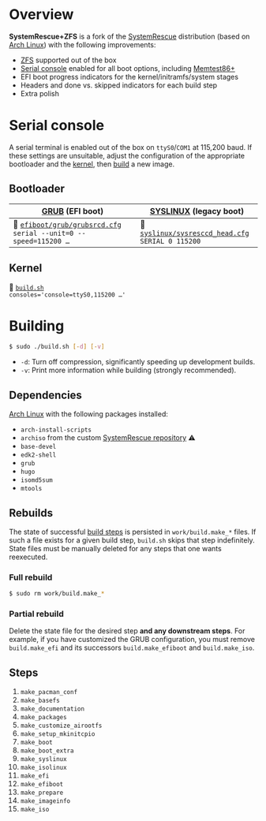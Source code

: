 # Overview

**SystemRescue+ZFS** is a fork of the [SystemRescue](http://www.system-rescue.org/) distribution (based on [Arch Linux](https://www.archlinux.org)) with the following improvements:

- [ZFS](https://github.com/archzfs/archzfs/) supported out of the box
- [Serial console](#serial-console) enabled for all boot options, including [Memtest86+](https://www.memtest.org/)
- EFI boot progress indicators for the kernel/initramfs/system stages
- Headers and done vs. skipped indicators for each build step
- Extra polish

# Serial console

A serial terminal is enabled out of the box on `ttyS0`/`COM1` at 115,200 baud. If these settings are unsuitable, adjust the configuration of the appropriate bootloader and the [kernel](https://www.kernel.org/doc/html/latest/admin-guide/serial-console.html), then [build](#building) a new image.

## Bootloader

| [GRUB](https://www.gnu.org/software/grub/manual/grub/grub.html) (EFI boot) | [SYSLINUX](https://wiki.syslinux.org/wiki/index.php?title=SYSLINUX) (legacy boot) |
| --- | --- |
| 📍 [`efiboot/grub/grubsrcd.cfg`](efiboot/grub/grubsrcd.cfg)<br/>`serial --unit=0 --speed=115200 …` | 📍 [`syslinux/sysresccd_head.cfg`](syslinux/sysresccd_head.cfg)<br/>`SERIAL 0 115200` |

## Kernel

📍 [`build.sh`](build.sh)<br/>`consoles='console=ttyS0,115200 …'`

# Building

```sh
$ sudo ./build.sh [-d] [-v]
```

- `-d`: Turn off compression, significantly speeding up development builds.
- `-v`: Print more information while building (strongly recommended).

## Dependencies

[Arch Linux](https://www.archlinux.org) with the following packages installed:
- `arch-install-scripts`
- `archiso` from the custom [SystemRescue repository](https://sysrescuerepo.system-rescue.org/) ⚠️
- `base-devel`
- `edk2-shell`
- `grub`
- `hugo`
- `isomd5sum`
- `mtools`

## Rebuilds

The state of successful [build steps](#steps) is persisted in `work/build.make_*` files. If such a file exists for a given build step, `build.sh` skips that step indefinitely. State files must be manually deleted for any steps that one wants reexecuted.

### Full rebuild

```sh
$ sudo rm work/build.make_*
```

### Partial rebuild

Delete the state file for the desired step **and any downstream steps**. For example, if you have customized the GRUB configuration, you must remove `build.make_efi` and its successors `build.make_efiboot` and `build.make_iso`.

## Steps

1. `make_pacman_conf`
2. `make_basefs`
3. `make_documentation`
4. `make_packages`
5. `make_customize_airootfs`
6. `make_setup_mkinitcpio`
7. `make_boot`
8. `make_boot_extra`
9. `make_syslinux`
10. `make_isolinux`
11. `make_efi`
12. `make_efiboot`
13. `make_prepare`
14. `make_imageinfo`
15. `make_iso`

